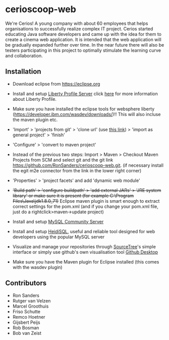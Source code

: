 # cerioscoop-web
We're Cerios! A young company with about 60 employees that helps organisations to successfully realize complex IT project. Cerios started educating Java software developers and came up with the idea for them to create a cinema web application. It is intended that the web application will be gradually expanded further over time. In the near future there will also be testers participating in this project to optimally stimulate the learning curve and collaboration.

## Installation
* Download eclipse from https://eclipse.org
* Install and setup [Liberty Profile Server](https://developer.ibm.com/wasdev/getstarted/)
click [here](https://developer.ibm.com/wasdev/docs/developing-applications-wdt-liberty-profile/) for more information about Liberty Profile. 
* Make sure you have installed the eclipse tools for websphere liberty (https://developer.ibm.com/wasdev/downloads/)!!  This will also incluse the maven plugin etc.
* 'Import' > 'projects from git' > 'clone url' (use [this link](https://github.com/RonSanders/cerioscoop-web.git)) > 'import as general project' > 'finish'
* 'Configure' > 'convert to maven project'
* Instead of the previous two steps: Import > Maven > Checkout Maven Projects from SCM and select git and the git link https://github.com/RonSanders/cerioscoop-web.git. (if necessary install the egit m2e connector from the link in the lower right corner)
* 'Properties' > 'project facets' and add 'dynamic web module'
* ~~'Build path' > 'configure buildpath' > 'add external JARs' > 'JRE system library' or make sure it is present (for example C:\Program Files\Java\jdk1.8.0_71)~~
Eclipse maven plugin is smart enough to extract correct settings for the pom.xml (and if you change your pom.xml file, just do a rightclick>maven->update project)

* Install and setup [MySQL Community Server](https://dev.mysql.com/downloads/mysql/)
* Install and setup [HeidiSQL](http://www.heidisql.com/download.php), useful and reliable tool designed for web developers using the popular MySQL server
* Visualize and manage your repositories through [SourceTree](https://www.atlassian.com/software/sourcetree)'s simple interface or simply use github's own visualisation tool [Github Desktop](https://desktop.github.com)
* Make sure you have the Maven plugin for Eclipse installed (this comes with the wasdev plugin)


## Contributors
* Ron Sanders
* Rutger van Velzen
* Marcel Groothuis
* Friso Schutte
* Remco Hoetner
* Gijsbert Peijs
* Rob Bosman
* Bob van Zeist
